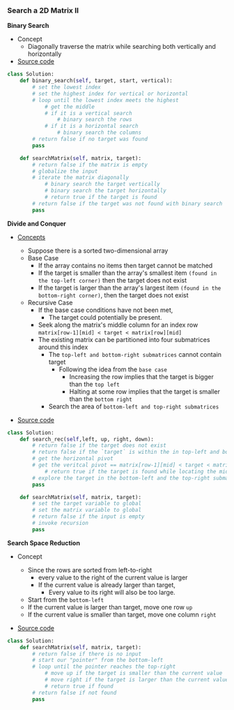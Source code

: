 ### Search a 2D Matrix II
**Binary Search**
- Concept
    - Diagonally traverse the matrix while searching both vertically and horizontally
- [Source code](source/Binary.py)
```python
class Solution:
    def binary_search(self, target, start, vertical):
        # set the lowest index
        # set the highest index for vertical or horizontal
        # loop until the lowest index meets the highest
            # get the middle
            # if it is a vertical search
                # binary search the rows
            # if it is a horizontal search
                # binary search the columns
        # return false if no target was found
        pass

    def searchMatrix(self, matrix, target):
        # return false if the matrix is empty
        # globalize the input
        # iterate the matrix diagonally
            # binary search the target vertically
            # binary search the target horizontally
            # return true if the target is found
        # return false if the target was not found with binary search
        pass
```

**Divide and Conquer**
- [Concepts](images/Divide.png)
    - Suppose there is a sorted two-dimensional array
    - Base Case
        - If the array contains no items then target cannot be matched 
        - If the target is smaller than the array's smallest item `(found in the top-left corner)` then the target does not exist
        - If the target is larger than the array's largest item `(found in the bottom-right corner)`, then the target does not exist 
    - Recursive Case
        - If the base case conditions have not been met, 
            - The target could potentially be present. 
        - Seek along the matrix's middle column for an index row `matrix[row-1][mid] < target < matrix[row][mid]`
        - The existing matrix can be partitioned into four submatrices around this index
            - The `top-left and bottom-right submatrices` cannot contain target
                - Following the idea from the `base case`
                    - Increasing the row implies that the target is bigger than the `top left`
                    - Halting at some row implies that the target is smaller than the `bottom right`
            - Search the area of `bottom-left and top-right submatrices`  

- [Source code](source/Divide.py)
```python
class Solution:
    def search_rec(self,left, up, right, down):
        # return false if the target does not exist 
        # return false if the `target` is within the in top-left and bottom-right submatrices
        # get the horizontal pivot
        # get the veritcal pivot == matrix[row-1][mid] < target < matrix[row][mid]
            # return true if the target is found while locating the middle
        # explore the target in the bottom-left and the top-right submatrices
        pass

    def searchMatrix(self, matrix, target):
        # set the target variable to global
        # set the matrix variable to global
        # return false if the input is empty
        # invoke recursion
        pass
```

**Search Space Reduction**
- Concept
    - Since the rows are sorted from left-to-right
        - every value to the right of the current value is larger 
        - If the current value is already larger than target,
            - Every value to its right will also be too large.        
    - Start from the `bottom-left` 
    - If the current value is larger than target, move one row `up`
    - If the current value is smaller than target, move one column `right` 

- [Source code](source/Reduction.py)
```python
class Solution:
    def searchMatrix(self, matrix, target):
        # return false if there is no input
        # start our "pointer" from the bottom-left
        # loop until the pointer reaches the top-right
            # move up if the target is smaller than the current value
            # move right if the target is larger than the current value
            # return true if found
        # return false if not found
        pass 
```
